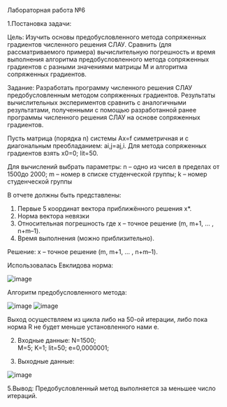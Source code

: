 Лабораторная работа №6
 
1.Постановка задачи:

Цель:
Изучить основы предобусловленного метода сопряженных градиентов численного решения СЛАУ. Сравнить (для рассматриваемого примера) вычислительную погрешность и время выполнения алгоритма предобусловленного метода сопряженных градиентов с разными значениями матрицы M и алгоритма сопряженных градиентов.

Задание:
Разработать программу численного решения СЛАУ предобусловленным методом сопряженных градиентов. Результаты вычислительных экспериментов сравнить с аналогичными результатами, полученными с помощью разработанной ранее программы численного решения СЛАУ на основе  сопряженных градиентов.
 
Пусть матрица (порядка n) системы Ax=f симметричная и с диагональным преобладанием: ai,j=aj,i.
Для метода сопряженных градиентов взять x0=0; lit=50.
 
 Для вычислений выбрать параметры: 
n – одно из чисел в пределах от 1500до 2000; 
m – номер в списке студенческой группы; 
k – номер студенческой группы

В отчете должны быть представлены:
1. Первые 5 координат вектора приближённого решения x*.
2. Норма вектора невязки   
3. Относительная погрешность    где  x – точное решение (m, m+1, ... , n+m–1). 
4. Время выполнения (можно приблизительно). 


Решение:
  x – точное решение (m, m+1, ... , n+m–1).

Использовалась Евклидова норма:

 ![image](https://github.com/SnkAnn/Num_methods/assets/108490844/37a7acc2-d881-4278-acd9-e959685fe19c)


 Алгоритм предобусловленного метода:
 
![image](https://github.com/SnkAnn/Num_methods/assets/108490844/45de86f1-b826-4a89-9c88-3eec607e005c)
![image](https://github.com/SnkAnn/Num_methods/assets/108490844/219af0ff-02a1-412b-b2e9-56544885cc19)

Выход осуществляем из цикла либо на 50-ой итерации, либо пока норма R не будет меньше установленного нами e.

2. Входные данные:
N=1500;  
M=5;
K=1;
lit=50;
e=0,0000001;

4. Выходные данные:
 
![image](https://github.com/SnkAnn/Num_methods/assets/108490844/1b4ed35d-f4ed-494e-9740-fa2b55329358)


5.Вывод:
Предобусловленный метод выполняется за меньшее число итераций.
